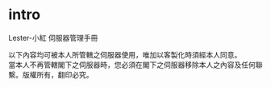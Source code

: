 # intro
Lester-小紅 伺服器管理手冊
  
以下內容均可被本人所管轄之伺服器使用，唯加以客製化時須經本人同意。  
當本人不再管轄閣下之伺服器時，您必須在閣下之伺服器移除本人之內容及任何聯繫。版權所有，翻印必究。
